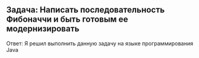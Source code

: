 ## Задача: Написать последовательность Фибоначчи и быть готовым ее модернизировать
Ответ:
Я решил выполнить данную задачу на языке программирования Java
